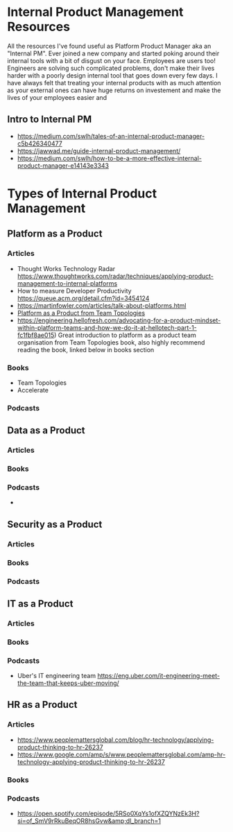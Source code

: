 # Internal Product Management Resources
All the resources I've found useful as Platform Product Manager aka an "Internal PM". Ever joined a new company and started poking around their internal tools with a bit of disgust on your face. Employees are users too! Engineers are solving such complicated problems, don't make their lives harder with a poorly design internal tool that goes down every few days. I have always felt that treating your internal products with as much attention as your external ones can have huge returns on investement and make the lives of your employees easier and 

## Intro to Internal PM
- https://medium.com/swlh/tales-of-an-internal-product-manager-c5b426340477
- https://jawwad.me/guide-internal-product-management/
- https://medium.com/swlh/how-to-be-a-more-effective-internal-product-manager-e14143e3343

# Types of Internal Product Management 

## Platform as a Product

### Articles
- Thought Works Technology Radar https://www.thoughtworks.com/radar/techniques/applying-product-management-to-internal-platforms
- How to measure Developer Productivity https://queue.acm.org/detail.cfm?id=3454124
- https://martinfowler.com/articles/talk-about-platforms.html
- [Platform as a Product from Team Topologies](https://teamtopologies.com/events/2021/04/29/wtf-is-platform-as-a-product-2nd-edition) 
- https://engineering.hellofresh.com/advocating-for-a-product-mindset-within-platform-teams-and-how-we-do-it-at-hellotech-part-1-fc1fbf8ae015) Great introduction to platform as a product team organisation from Team Topologies book, also highly recommend reading the book, linked below  in books section 

### Books 
- Team Topologies 
- Accelerate 

### Podcasts 



## Data as a Product 
### Articles
### Books
### Podcasts 
- 
## Security as a Product 
### Articles
### Books
### Podcasts 

## IT as a Product 
### Articles
### Books
### Podcasts 
- Uber's IT engineering team <https://eng.uber.com/it-engineering-meet-the-team-that-keeps-uber-moving/> 

 

## HR as a Product 

### Articles
- https://www.peoplemattersglobal.com/blog/hr-technology/applying-product-thinking-to-hr-26237
- https://www.google.com/amp/s/www.peoplemattersglobal.com/amp-hr-technology-applying-product-thinking-to-hr-26237

### Books 

### Podcasts 
- https://open.spotify.com/episode/5RSo0XqYs1ofXZQYNzEk3H?si=of_SmV9rRkuBeqOR8hsGvw&amp;dl_branch=1





